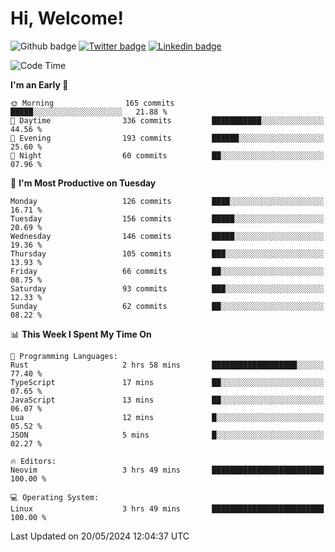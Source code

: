   # Hi, Welcome!
  ![Github badge](https://img.shields.io/github/followers/kraken-afk.svg?style=social&label=Follow&maxAge=2592000)
  [![Twitter badge](https://img.shields.io/badge/-Twitter-00acee?style=flat-square&logo=Twitter&logoColor=white)](https://twitter.com/trshppl)
  [![Linkedin badge](https://img.shields.io/badge/LinkedIn-0077B5?style=flat-square&logo=linkedin&logoColor=white)](https://www.linkedin.com/in/noveanrer)
<!--START_SECTION:waka-->
![Code Time](http://img.shields.io/badge/Code%20Time-221%20hrs%2049%20mins-blue)

**I'm an Early 🐤** 

```text
🌞 Morning                165 commits         █████░░░░░░░░░░░░░░░░░░░░   21.88 % 
🌆 Daytime                336 commits         ███████████░░░░░░░░░░░░░░   44.56 % 
🌃 Evening                193 commits         ██████░░░░░░░░░░░░░░░░░░░   25.60 % 
🌙 Night                  60 commits          ██░░░░░░░░░░░░░░░░░░░░░░░   07.96 % 
```
📅 **I'm Most Productive on Tuesday** 

```text
Monday                   126 commits         ████░░░░░░░░░░░░░░░░░░░░░   16.71 % 
Tuesday                  156 commits         █████░░░░░░░░░░░░░░░░░░░░   20.69 % 
Wednesday                146 commits         █████░░░░░░░░░░░░░░░░░░░░   19.36 % 
Thursday                 105 commits         ███░░░░░░░░░░░░░░░░░░░░░░   13.93 % 
Friday                   66 commits          ██░░░░░░░░░░░░░░░░░░░░░░░   08.75 % 
Saturday                 93 commits          ███░░░░░░░░░░░░░░░░░░░░░░   12.33 % 
Sunday                   62 commits          ██░░░░░░░░░░░░░░░░░░░░░░░   08.22 % 
```


📊 **This Week I Spent My Time On** 

```text
💬 Programming Languages: 
Rust                     2 hrs 58 mins       ███████████████████░░░░░░   77.40 % 
TypeScript               17 mins             ██░░░░░░░░░░░░░░░░░░░░░░░   07.65 % 
JavaScript               13 mins             ██░░░░░░░░░░░░░░░░░░░░░░░   06.07 % 
Lua                      12 mins             █░░░░░░░░░░░░░░░░░░░░░░░░   05.52 % 
JSON                     5 mins              █░░░░░░░░░░░░░░░░░░░░░░░░   02.27 % 

🔥 Editors: 
Neovim                   3 hrs 49 mins       █████████████████████████   100.00 % 

💻 Operating System: 
Linux                    3 hrs 49 mins       █████████████████████████   100.00 % 
```


 Last Updated on 20/05/2024 12:04:37 UTC
<!--END_SECTION:waka-->